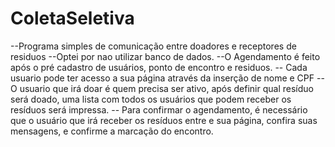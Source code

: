 # ColetaSeletiva

--Programa simples de comunicação entre doadores e receptores de residuos
--Optei por nao utilizar banco de dados.
--O Agendamento é feito após o pré cadastro de usuários, ponto de encontro e residuos.
-- Cada usuario pode ter acesso a sua página através da inserção de nome e CPF
-- O usuario que irá doar é quem precisa ser ativo, após definir qual resíduo será doado, uma lista com todos os usuários que podem receber os resíduos será impressa.
-- Para confirmar o agendamento, é necessário que o usuário que irá receber os resíduos entre e sua página, confira suas mensagens, e confirme a marcação do encontro.
